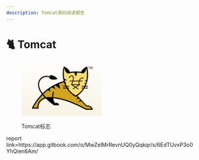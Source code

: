 ```yaml
---
description: Tomcat源码阅读报告
---
```


# 🐈 Tomcat

<figure><img src=".gitbook/assets/Snipaste_2022-10-08_16-23-34.png" alt=""><figcaption><p>Tomcat标志</p></figcaption></figure>
report link=https://app.gitbook.com/o/MwZelMrRevnUQ0yQqkqr/s/6EdTUvxP3o0YhQien6Am/
